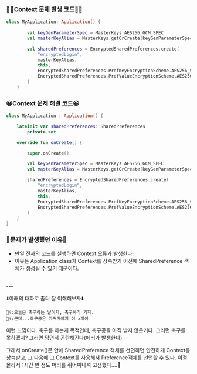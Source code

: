 ### 🧑‍💻Context 문제 발생 코드🧑‍💻
~~~kotlin
class MyApplication: Application() {
   
        val keyGenParameterSpec = MasterKeys.AES256_GCM_SPEC
        val masterKeyAlias = MasterKeys.getOrCreate(keyGenParameterSpec)

        val sharedPreferences = EncryptedSharedPreferences.create(
            "encryptedLogin",
            masterKeyAlias,
            this,
            EncryptedSharedPreferences.PrefKeyEncryptionScheme.AES256_SIV,
            EncryptedSharedPreferences.PrefValueEncryptionScheme.AES256_GCM
        )
    }
~~~

### 😀Context 문제 해결 코드😀
~~~kotlin
class MyApplication : Application() {

    lateinit var sharedPreferences: SharedPreferences
        private set

    override fun onCreate() {

        super.onCreate()

        val keyGenParameterSpec = MasterKeys.AES256_GCM_SPEC
        val masterKeyAlias = MasterKeys.getOrCreate(keyGenParameterSpec)

        sharedPreferences = EncryptedSharedPreferences.create(
            "encryptedLogin",
            masterKeyAlias,
            this,
            EncryptedSharedPreferences.PrefKeyEncryptionScheme.AES256_SIV,
            EncryptedSharedPreferences.PrefValueEncryptionScheme.AES256_GCM
        )
    }
}
~~~

### 📌문제가 발생했던 이유📌

* 만일 전자의 코드를 실행하면 Context 오류가 발생한다.
* 이유는 Application class가 Context를 상속받기 이전에 SharedPreference 객체가 생성될 수 있기 때문이다.
</br>
---

⬇️아래의 대화로 좀더 잘 이해해보자⬇️
~~~
🧑‍⚕️:오늘은 축구하는 날이지, 축구하러 가자.
👩‍⚕️:근데...축구공은 가져가야지 이 x끼야
~~~

이런 느낌이다. 축구를 하는게 목적인데, 축구공을 아직 받지 않은거다. 그러면 축구를 못하겠지? 그러면 당연히 곤란해진다(에러가 발생한다)

그래서 onCreate()문 안에 SharedPreference 객체를 선언하면 안전하게 Context를 상속받고, 그 다음에 그 Context를 사용해서 Preference객체를 선언할 수 있다.
이걸 몰라서 1시간 반 정도 머리를 쥐어짜내셔 고생했다....🤬
